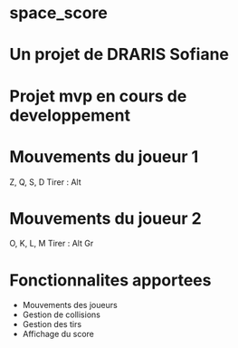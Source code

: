 # space_score
# Un projet de DRARIS Sofiane
# Projet mvp en cours de developpement


# Mouvements du joueur 1
  Z, Q, S, D
  Tirer : Alt

# Mouvements du joueur 2
  O, K, L, M
  Tirer : Alt Gr

# Fonctionnalites apportees
 - Mouvements des joueurs
 - Gestion de collisions
 - Gestion des tirs
 - Affichage du score